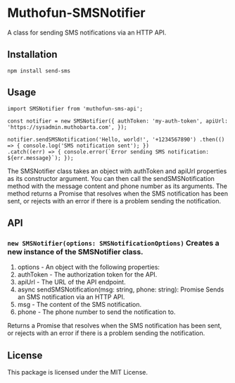 # Muthofun-SMSNotifier

A class for sending SMS notifications via an HTTP API.

## Installation

`npm install send-sms`

## Usage

```
import SMSNotifier from 'muthofun-sms-api';

const notifier = new SMSNotifier({ authToken: 'my-auth-token', apiUrl: 'https://sysadmin.muthobarta.com', });

notifier.sendSMSNotification('Hello, world!', '+1234567890') .then(() => { console.log('SMS notification sent'); })
.catch((err) => { console.error(`Error sending SMS notification: ${err.message}`); });
```

The SMSNotifier class takes an object with authToken and apiUrl properties as its constructor argument. You can then
call the sendSMSNotification method with the message content and phone number as its arguments. The method returns a
Promise that resolves when the SMS notification has been sent, or rejects with an error if there is a problem sending
the notification.

## API

### `new SMSNotifier(options: SMSNotificationOptions)` Creates a new instance of the SMSNotifier class.

1. options - An object with the following properties:
2. authToken - The authorization token for the API.
3. apiUrl - The URL of the API endpoint.
4. async sendSMSNotification(msg: string, phone: string): Promise<void> Sends an SMS notification via an HTTP API.
5. msg - The content of the SMS notification.
6. phone - The phone number to send the notification to.

Returns a Promise that resolves when the SMS notification has been sent, or rejects with an error if there is a problem
sending the notification.

## License

This package is licensed under the MIT License.
